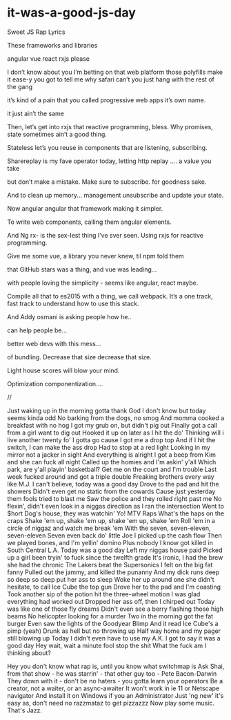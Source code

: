 # it-was-a-good-js-day
Sweet JS Rap Lyrics

These frameworks and libraries 

angular vue react rxjs please

I don’t know about you I’m betting on that web platform those polyfills make it ease-y you got to tell me why safari can’t you just hang with the rest of the gang 

it’s kind of a pain that you called progressive web apps it’s own name. 

it just ain’t the same

Then, let’s get into rxjs that reactive programming, bless. Why promises, state sometimes ain’t a good thing. 

Stateless let’s you reuse in components that are listening, subscribing. 

Sharereplay is my fave operator today, letting http replay .... a value you take 

but don’t make a mistake. Make sure to subscribe. for goodness sake. 

And to clean up memory... management unsubscribe and update your state. 

Now angular angular that framework making it simpler. 

To write web components, calling them angular elements. 

And Ng rx- is the sex-Iest thing I’ve sver seen. Using rxjs for reactive programming.

Give me some vue, a library you never knew, til npm told them 

that GitHub stars was a thing, and vue was leading... 

with people loving the simplicity - seems like angular, react maybe.

Compile all that to es2015 with a thing, we call webpack. 
It’s a one track, fast track to understand how to use this stack. 

And Addy osmani is asking people how he.. 

can help people be... 

better web devs with this mess... 

of bundling. Decrease that size decrease that size. 

Light house scores will blow your mind. 

Optimization componentization.... 


//


Just waking up in the morning gotta thank God
I don't know but today seems kinda odd
No barking from the dogs, no smog
And momma cooked a breakfast with no hog
I got my grub on, but didn't pig out
Finally got a call from a girl want to dig out
Hooked it up on later as I hit the do'
Thinking will i live another twenty fo'
I gotta go cause I got me a drop top
And if I hit the switch, I can make the ass drop
Had to stop at a red light
Looking in my mirror not a jacker in sight
And everything is alright
I got a beep from Kim and she can fuck all night
Called up the homies and I'm askin' y'all
Which park, are y'all playin' basketball?
Get me on the court and I'm trouble
Last week fucked around and got a triple double
Freaking brothers every way like M.J.
I can't believe, today was a good day
Drove to the pad and hit the showers
Didn't even get no static from the cowards
Cause just yesterday them fools tried to blast me
Saw the police and they rolled right past me
No flexin', didn't even look in a niggas direction as I ran the intersection
Went to $hort Dog's house, they was watchin' Yo! MTV Raps
What's the haps on the craps
Shake 'em up, shake 'em up, shake 'em up, shake 'em
Roll 'em in a circle of niggaz and watch me break 'em
With the seven, seven-eleven, seven-eleven
Seven even back do' little Joe
I picked up the cash flow
Then we played bones, and I'm yellin' domino
Plus nobody I know got killed in South Central L.A.
Today was a good day
Left my niggas house paid
Picked up a girl been tryin' to fuck since the twelfth grade
It's ironic, I had the brew she had the chronic
The Lakers beat the Supersonics
I felt on the big fat fanny
Pulled out the jammy, and killed the punanny
And my dick runs deep so deep so deep put her ass to sleep
Woke her up around one
she didn't hesitate, to call Ice Cube the top gun
Drove her to the pad and I'm coasting
Took another sip of the potion hit the three-wheel motion
I was glad everything had worked out
Dropped her ass off, then I chirped out
Today was like one of those fly dreams
Didn't even see a berry flashing those high beams
No helicopter looking for a murder
Two in the morning got the fat burger
Even saw the lights of the Goodyear Blimp
And it read Ice Cube's a pimp (yeah)
Drunk as hell but no throwing up
Half way home and my pager still blowing up
Today I didn't even have to use my A.K.
I got to say it was a good day
Hey wait, wait a minute fool stop the shit
What the fuck am I thinking about?


Hey you don't know what rap is, until you know what switchmap is 
Ask Shai, from that show - he was starrin' - that other guy too - Pete Bacon-Darwin 
They down with it - don't be no haters - you gotta learn your operators
Be a creator, not a waiter, or an async-awaiter
It won't work in ie 11 or Netscape navigator
And install it on Windows if you an Administrator 
Just 'ng new' it's easy as, don't need no razzmataz to get pizzazzz 
Now play some music. 
That's Jazz.
